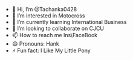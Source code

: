 - 👋 Hi, I’m @Tachanka0428
- 👀 I’m interested in Motocross
- 🌱 I’m currently learning International Business
- 💞️ I’m looking to collaborate on CJCU
- 📫 How to reach me Ins\FaceBook
- 😄 Pronouns: Hank
- ⚡ Fun fact: I Like My Little Pony

<!---
Tachanka0428/Tachanka0428 is a ✨ special ✨ repository because its `README.md` (this file) appears on your GitHub profile.
You can click the Preview link to take a look at your changes.
--->

